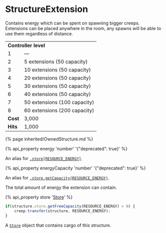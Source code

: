 # StructureExtension

<img src="img/spawn.png" alt="" align="right" />

Contains energy which can be spent on spawning bigger creeps. Extensions can be placed anywhere in the room, any spawns will be able to use them regardless of distance.

<table class="table gameplay-info">
    <tbody>
    <tr>
        <td colspan="2"><strong>Controller level</strong></td>
    </tr>
    <tr>
        <td>1</td>
        <td>—</td>
    </tr>
    <tr>
        <td>2</td>
        <td>5 extensions (50 capacity)</td>
    </tr>
    <tr>
        <td>3</td>
        <td>10 extensions (50 capacity)</td>
    </tr>
    <tr>
        <td>4</td>
        <td>20 extensions (50 capacity)</td>
    </tr>
    <tr>
        <td>5</td>
        <td>30 extensions (50 capacity)</td>
    </tr>
    <tr>
        <td>6</td>
        <td>40 extensions (50 capacity)</td>
    </tr>
    <tr>
        <td>7</td>
        <td>50 extensions (100 capacity)</td>
    </tr>
    <tr>
        <td>8</td>
        <td>60 extensions (200 capacity)</td>
    </tr>
    <tr>
        <td><strong>Cost</strong></td>
        <td>3,000</td>
    </tr>
    <tr>
        <td><strong>Hits</strong></td>
        <td>1,000</td>
    </tr>
    </tbody>
</table>

{% page inherited/OwnedStructure.md %}

{% api_property energy 'number' '{"deprecated": true}' %}
                                
An alias for [`.store[RESOURCE_ENERGY]`](#StructureExtension.store).


{% api_property energyCapacity 'number' '{"deprecated": true}' %}
                                                                        
An alias for [`.store.getCapacity(RESOURCE_ENERGY)`](#Store.getCapacity).



The total amount of energy the extension can contain.

{% api_property store '<a href="#Store">Store</a>' %}

```javascript
if(structure.store.getFreeCapacity(RESOURCE_ENERGY) > 0) {
    creep.transfer(structure, RESOURCE_ENERGY);
}
```


A [`Store`](#Store) object that contains cargo of this structure.

